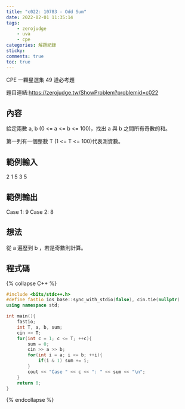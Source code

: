 ```yaml
---
title: "c022: 10783 - Odd Sum"
date: 2022-02-01 11:35:14
tags:
    - zerojudge
    - uva
    - cpe
categories: 解題紀錄
sticky: 
comments: true
toc: true
---
```

CPE 一顆星選集 49 道必考題
<!--more-->
題目連結:https://zerojudge.tw/ShowProblem?problemid=c022
## 內容
給定兩數 a, b (0 <= a <= b <= 100)，找出 a 與 b 之間所有奇數的和。

第一列有一個整數 T (1 <= T <= 100)代表測資數。
## 範例輸入
2
1
5
3
5
## 範例輸出
Case 1: 9
Case 2: 8
## 想法
從 a 遍歷到 b ，若是奇數則計算。
## 程式碼
{% collapse C++ %}
```cpp
#include <bits/stdc++.h>
#define fastio ios_base::sync_with_stdio(false), cin.tie(nullptr)
using namespace std;

int main(){
    fastio;
    int T, a, b, sum;
    cin >> T;
    for(int c = 1; c <= T; ++c){
        sum = 0;
        cin >> a >> b;
        for(int i = a; i <= b; ++i){
            if(i & 1) sum += i;
        }
        cout << "Case " << c << ": " << sum << "\n";
    }
    return 0;
}
```
{% endcollapse %}